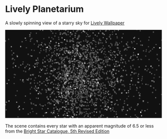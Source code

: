 # Lively Planetarium
A slowly spinning view of a starry sky for [Lively Wallpaper](https://www.rocksdanister.com/lively/)

![](preview.gif)

The scene contains every star with an apparent magnitude of 6.5 or less from the [Bright Star Catalogue, 5th Revised Edition](https://cdsarc.u-strasbg.fr/ftp/pub/cats/V/50/)
